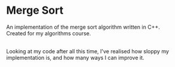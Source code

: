 # Merge Sort

An implementation of the merge sort algorithm written in C++.<br>
Created for my algorithms course.

<br>Looking at my code after all this time, I've realised how sloppy my implementation is, and how many ways I can improve it.
